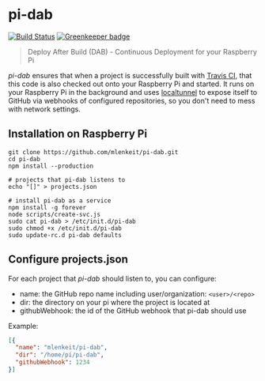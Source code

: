 # pi-dab

[![Build Status](https://travis-ci.org/mlenkeit/pi-dab.svg?branch=master)](https://travis-ci.org/mlenkeit/pi-dab) [![Greenkeeper badge](https://badges.greenkeeper.io/mlenkeit/pi-dab.svg)](https://greenkeeper.io/)

> Deploy After Build (DAB) - Continuous Deployment for your Raspberry Pi

*pi-dab* ensures that when a project is successfully built with [Travis CI](https://travis-ci.org/), that this code is also checked out onto your Raspberry Pi and started. It runs on your Raspberry Pi in the background and uses [localtunnel](https://github.com/localtunnel/localtunnel) to expose itself to GitHub via webhooks of configured repositories, so you don't need to mess with network settings.

## Installation on Raspberry Pi

```shell
git clone https://github.com/mlenkeit/pi-dab.git
cd pi-dab
npm install --production

# projects that pi-dab listens to
echo "[]" > projects.json

# install pi-dab as a service
npm install -g forever
node scripts/create-svc.js
sudo cat pi-dab > /etc/init.d/pi-dab
sudo chmod +x /etc/init.d/pi-dab
sudo update-rc.d pi-dab defaults
```

## Configure projects.json

For each project that *pi-dab* should listen to, you can configure:
- name: the GitHub repo name including user/organization: `<user>/<repo>`
- dir: the directory on your pi where the project is located at
- githubWebhook: the id of the GitHub webhook that pi-dab should use

Example:

```json
[{
  "name": "mlenkeit/pi-dab",
  "dir": "/home/pi/pi-dab",
  "githubWebhook": 1234
}]
```
